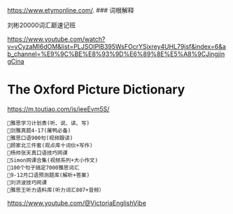 https://www.etymonline.com/. ### 词根解释

刘彬20000词汇巅速记班

https://www.youtube.com/watch?v=yCyzaMI6dOM&list=PLJSOIPlB395WsFOcrYSjxrey4UHL79jsf&index=6&ab_channel=%E9%9C%BE%E8%93%9D%E6%89%8E%E5%A8%9CJingjingCina


# The Oxford Picture Dictionary
https://m.toutiao.com/is/ieeEvm5S/
```
🔸雅思学习计划表(听、说、读、写)
🔸剑雅真题4-17(屠鸭必备)
🔸雅思口语900句(视频跟读)
🔸顾家北三件套(观点库十词伙+写作)
🔸杨帅张天真口语技巧网课
🔸Simon网课合集(视频系列+大小作文)
🔸100个句子搞定7000雅思词汇
🔸9-12月口语预测题库(解析+答案)
🔸刘洪波技巧网课
🔸雅思王听力语料库(听力词汇807+音频）
```
https://www.youtube.com/@VictoriaEnglishVibe
